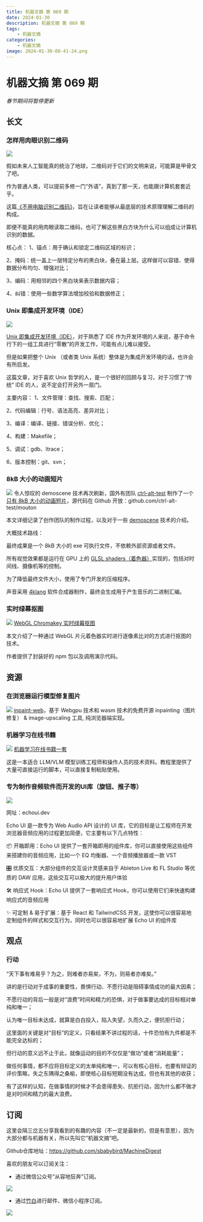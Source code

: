 ```yaml
---
title: 机器文摘 第 069 期
date: 2024-01-30
description: 机器文摘 第 069 期
tags: 
    - 机器文摘
categories:
    - 机器文摘
image: 2024-01-30-08-41-24.png
---
```

# 机器文摘 第 069 期

*春节期间将暂停更新*

## 长文
### 怎样用肉眼识别二维码
![](2024-01-30-08-40-14.png)

假如未来人工智能真的统治了地球，二维码对于它们的文明来说，可能算是甲骨文了吧。

作为普通人类，可以提前多修一门“外语”，真到了那一天，也能跟计算机套套近乎。

这篇[《不用电脑识别二维码》](https://qr.blinry.org/)，旨在让读者能够从最底层的技术原理理解二维码的构成。

即便不能真的用肉眼读取二维码，也可了解这些黑白方块为什么可以组成让计算机识别的数据。

核心点：
1、锚点：用于确认和锁定二维码区域的标识；

2、掩码：统一盖上一层特定分布的黑白块，叠在最上层。这样做可以容错、使得数据分布均匀、增强对比；

3、编码：用相邻的四个黑白块来表示数据内容；

4、纠错：使用一些数学算法增加校验和数据修正；

### Unix 即集成开发环境（IDE）
![](2024-01-30-08-40-54.png)

[Unix 即集成开发环境（IDE）](https://conanblog.me/Unix-as-IDE--Chinese-/)，对于熟悉了 IDE 作为开发环境的人来说，基于命令行下的一组工具进行“零散”的开发工作，可能有点儿难以接受。

但是如果把整个 Unix （或者类 Unix 系统）整体是为集成开发环境的话，也许会有所启发。

这篇文章，对于喜欢 Unix 哲学的人，是一个很好的回顾与复习，对于习惯了“传统” IDE 的人，说不定会打开另外一扇门。

主要内容：
1、文件管理：查找、搜索、匹配；

2、代码编辑：行号、语法高亮、差异对比；

3、编译：编译、链接、错误分析、优化；

4、构建：Makefile；

5、调试：gdb、ltrace；

6、版本控制：git、svn；

### 8kB 大小的动画短片
![](2024-01-30-08-41-24.png)
令人惊叹的 demoscene 技术再次刷新，国外有团队 [ctrl-alt-test](https://www.ctrl-alt-test.fr) 制作了一个[只有 8kB 大小的动画短片](https://www.ctrl-alt-test.fr/2024/how-we-made-an-animated-movie-in-8kb/)，源代码在 Github 开放：github.com/ctrl-alt-test/mouton

本文详细记录了创作团队的制作过程，以及对于一些 [demoscene](https://en.wikipedia.org/wiki/Demoscene) 技术的介绍。

大概技术路线：

最终成果是一个 8kB 大小的 exe 可执行文件，不依赖外部资源或者文件。

所有视觉效果都是运行在 GPU 上的 [GLSL shaders（着色器）](https://developer.mozilla.org/zh-CN/docs/Games/Techniques/3D_on_the_web/GLSL_Shaders)实现的，包括对时间线、摄像机等的控制。

为了降低最终文件大小，使用了专门开发的压缩程序。

声音采用 [4klang](https://github.com/hzdgopher/4klang) 软件合成器制作，最终会生成用于产生音乐的二进制汇编。

### 实时绿幕抠图
![](2024-01-30-08-41-39.png)
[WebGL Chromakey 实时绿幕抠图](https://hughfenghen.github.io/posts/2023/07/07/webgl-chromakey/)

本文介绍了一种通过 WebGL 片元着色器实时进行逐像素比对的方式进行抠图的技术。

作者提供了封装好的 npm 包以及调用演示代码。 ​​​

## 资源
### 在浏览器运行模型修复图片
![](2024-01-30-08-42-01.png)
[inpaint-web](https://github.com/lxfater/inpaint-web)，基于 Webgpu 技术和 wasm 技术的免费开源 inpainting（图片修复） & image-upscaling 工具, 纯浏览器端实现。 

### 机器学习在线书籍
![](2024-01-30-08-42-16.png)
[机器学习在线书籍一套](https://github.com/stas00/ml-engineering)

这是一本适合 LLM/VLM 模型训练工程师和操作人员的技术资料。教程里提供了大量可直接运行的脚本，可以直接复制粘贴使用。 ​​​

### 专为制作音频软件而开发的UI库（旋钮、推子等）
![](2024-01-30-08-43-11.png)

网址：echoui.dev

Echo UI 是一款专为 Web Audio API 设计的 UI 库，它的目标是让工程师在开发浏览器音频应用的过程更加简便，它主要有以下几点特性：

📦 开箱即用：Echo UI 提供了一套开箱即用的组件库，你可以直接使用这些组件来搭建你的音频应用，比如一个 EQ 均衡器、一个音频播放器或一款 VST

🎛️ 优质交互：大部分组件的交互设计灵感来自于 Ableton Live 和 FL Studio 等优质的 DAW 应用，这些交互可以极大的提升用户体验

🛠️ 响应式 Hook：Echo UI 提供了一套响应式 Hook，你可以使用它们来快速构建响应式的音频应用

✨ 可定制 & 易于扩展：基于 React 和 TailwindCSS 开发，这使你可以很容易地定制组件的样式和交互行为，同时也可以很容易地扩展 Echo UI 的组件库

## 观点

### 行动
“天下事有难易乎？为之，则难者亦易矣，不为，则易者亦难矣。”

讲的是行动对于成事的重要性，畏惧行动、不愿行动是阻碍事情成功的最大因素；

不愿行动的背后一般是对“浪费”时间和精力的恐惧，对于做事要达成的目标相对单纯和唯一；

认为唯一目标未达成，就算是白白投入，陷入失望，久而久之，便抗拒行动；

这里面的关键是对“目标”的定义，只看结果不讲过程的话，十件恐怕有九件都是不能完全达标的；

但行动的意义远不止于此，就像运动的目的不仅仅是“做功”或者“消耗能量”；

做任何事情，都不应将目标定义的太单纯和唯一，可以有核心目标，也要有辩证的评价策略，失之东隅得之桑榆，即使核心目标短期没有达成，但也有其他的收获；

有了这样的认知，在做事情的时候才不会患得患失、抗拒行动，因为什么都不做才是对时间和精力的最大浪费。

## 订阅
这里会隔三岔五分享我看到的有趣的内容（不一定是最新的，但是有意思），因为大部分都与机器有关，所以先叫它“机器文摘”吧。

Github仓库地址：https://github.com/sbabybird/MachineDigest

喜欢的朋友可以订阅关注：

- 通过微信公众号“从容地狂奔”订阅。

![](../weixin.jpg)

- 通过[竹白](https://zhubai.love/)进行邮件、微信小程序订阅。

![](../zhubai.jpg)


